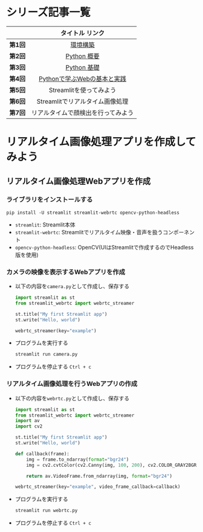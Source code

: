 # **シリーズ記事一覧**
| | タイトル  リンク |
|:---:|:---:|
| **第1回**  | [環境構築](https://qiita.com/yuta3003/items/302ae91e6f4ab7164d9b) |
| **第2回**  | [Python 概要](https://qiita.com/yuta3003/items/a51dbfea2c942ffdbec2) |
| **第3回**  | [Python 基礎](https://qiita.com/yuta3003/items/178c238c387faecc8d13) |
| **第4回**  | [Pythonで学ぶWebの基本と実践](https://qiita.com/yuta3003/items/902dc18c6618456c7010) |
| **第5回**  | Streamlitを使ってみよう |
| **第6回**  | Streamlitでリアルタイム画像処理 |
| **第7回**  | リアルタイムで顔検出を行ってみよう |

# **リアルタイム画像処理アプリを作成してみよう**
## **リアルタイム画像処理Webアプリを作成**
### **ライブラリをインストールする**
```
pip install -U streamlit streamlit-webrtc opencv-python-headless
```
- `streamlit`: Streamlit本体
- `streamlit-webrtc`: Streamlitでリアルタイム映像・音声を扱うコンポーネント
- `opencv-python-headless`: OpenCV(UIはStreamlitで作成するのでHeadless版を使用)

### **カメラの映像を表示するWebアプリを作成**

- 以下の内容を`camera.py`として作成し、保存する
  ```python
  import streamlit as st
  from streamlit_webrtc import webrtc_streamer

  st.title("My first Streamlit app")
  st.write("Hello, world")

  webrtc_streamer(key="example")
  ```

- プログラムを実行する
  ```sh
  streamlit run camera.py
  ```

- プログラムを停止する
  `Ctrl + c`


### **リアルタイム画像処理を行うWebアプリの作成**

- 以下の内容を`webrtc.py`として作成し、保存する
  ```python
  import streamlit as st
  from streamlit_webrtc import webrtc_streamer
  import av
  import cv2

  st.title("My first Streamlit app")
  st.write("Hello, world")

  def callback(frame):
      img = frame.to_ndarray(format="bgr24")
      img = cv2.cvtColor(cv2.Canny(img, 100, 200), cv2.COLOR_GRAY2BGR)

      return av.VideoFrame.from_ndarray(img, format="bgr24")

  webrtc_streamer(key="example", video_frame_callback=callback)
  ```

- プログラムを実行する
  ```sh
  streamlit run webrtc.py
  ```

- プログラムを停止する
  `Ctrl + c`
